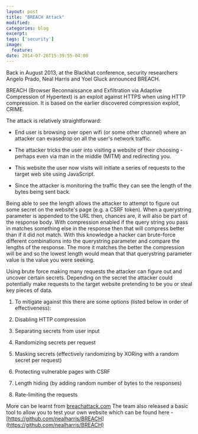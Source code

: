 ```yaml
---
layout: post
title: "BREACH Attack"
modified:
categories: blog
excerpt:
tags: ['security']
image:
  feature:
date: 2014-07-26T15:39:55-04:00
---
```


Back in August 2013, at the Blackhat conference, security researchers Angelo Prado, Neal Harris and Yoel Gluck announced BREACH.
<!--more-->
BREACH (Browser Reconnaissance and Exfiltration via Adaptive Compression of Hypertext) is an exploit against HTTPS when using HTTP compression. It is based on the earlier discovered compression exploit, CRIME.

The attack is relatively straightforward:

* End user is browsing over open wifi (or some other channel) where an attacker can evasedrop on all the user's network traffic.

* The attacker tricks the user into visiting a website of their choosing - perhaps even via man in the middle (MITM) and redirecting you.

* This website the user now visits will initiate a series of requests to the target web site using JavaScript.

* Since the attacker is monitoring the traffic they can see the length of the bytes being sent back.

Being able to see the length allows the attacker to attempt to figure out some secret on the website's page (e.g. a CSRF token). When a querystring parameter is appended to the URL then, chances are, it will also be part of the response body. With compression enabled if the query string you pass in matches something else in the response then that will compress better than if it did not match. With this knowledge a hacker can brute-force different combinations into the querystring parameter and compare the lengths of the response. The more it matches the better the compression will be and so the lowest length would mean that that querystring parameter value is the value you were seeking.

Using brute force making many requests the attacker can figure out and uncover certain secrets. Depending on the secret the attacker could potentially make requests to the target website pretending to be you or steal key pieces of data.

1. To mitigate against this there are some options (listed below in order of effectiveness):

2. Disabling HTTP compression

3. Separating secrets from user input

4. Randomizing secrets per request

5. Masking secrets (effectively randomizing by XORing with a random secret per request)

6. Protecting vulnerable pages with CSRF

7. Length hiding (by adding random number of bytes to the responses)

8. Rate-limiting the requests

More can be learnt from [breachattack.com](http://www.breachattack.com/) The team also released a basic tool to allow you to test your own website which can be found here - [https://github.com/nealharris/BREACH](https://github.com/nealharris/BREACH)